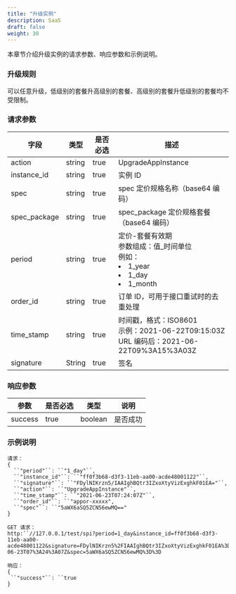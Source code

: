 ```yaml
---
title: "升级实例"
description: SaaS
draft: false
weight: 30
---
```


本章节介绍升级实例的请求参数、响应参数和示例说明。

### 升级规则

可以任意升级，低级别的套餐升高级别的套餐、高级别的套餐升低级别的套餐均不受限制。

### 请求参数

| 字段         | 类型   | 是否必选 | 描述                                                         |
| ------------ | ------ | -------- | ------------------------------------------------------------ |
| action       | string | true     | UpgradeAppInstance                                           |
| instance_id  | string | true     | 实例 ID                                                      |
| spec         | string | true     | spec 定价规格名称（base64 编码）                             |
| spec_package | string | true     | spec_package 定价规格套餐（base64  编码）                    |
| period       | string | true     | 定价-套餐有效期<br />参数组成：值_时间单位<br />例如：<li>1_year</li><li>1_day</li><li>1_month</li> |
| order_id     | string | true     | 订单 ID，可用于接口重试时的去重处理                          |
| time_stamp   | string | true     | 时间戳，格式：ISO8601<br />示例：2021-06-22T09:15:03Z<br />URL 编码后：2021-06-22T09%3A15%3A03Z |
| signature    | String | true     | 签名                                                         |

### 响应参数

| 参数    | 是否必选 | 类型    | 说明     |
| ------- | -------- | ------- | -------- |
| success | true     | boolean | 是否成功 |

### 示例说明

```
请求：
{
  ``"period"``: ``"1_day"``,
  ``"instance_id"``: ``"ff0f3b68-d3f3-11eb-aa00-acde48001122"``,
  ``"signature"``: ``"FDylNIKrzn5/IAAIghBQtr3IZxoXtyVizExghkF01EA="``,
  ``"action"``: ``"UpgradeAppInstance"``,
  ``"time_stamp"``: ``"2021-06-23T07:24:07Z"``,
  ``"order_id"``: ``"appor-xxxxx",
  ``"spec"``: ``"5aWX6aSQ5ZCN56ewMQ=="
}
```

```
GET 请求：
http:``//127.0.0.1/test/spi?period=1_day&instance_id=ff0f3b68-d3f3-11eb-aa00-acde48001122&signature=FDylNIKrzn5%2FIAAIghBQtr3IZxoXtyVizExghkF01EA%3D&action=UpgradeAppInstance&time_stamp=2021-06-23T07%3A24%3A07Z&spec=5aWX6aSQ5ZCN56ewMQ%3D%3D
```

```
响应：
{
 ``"success"``: ``true
}
```
